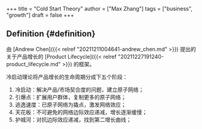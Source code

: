 +++
title = "Cold Start Theory"
author = ["Max Zhang"]
tags = ["business", "growth"]
draft = false
+++

## Definition {#definition}

由 [Andrew Chen]({{< relref "20211211004641-andrew_chen.md" >}}) 提出的关于产品增长的 [Product Lifecycle]({{< relref "20211227191240-product_lifecycle.md" >}}) 的框架。

冷启动理论将产品增长的生命周期分成下五个阶段：

1.  冷启动：解决产品/市场契合度的问题，建立原子网络；
2.  引爆点：扩展用户群体，复制更多的原子网络；
3.  逃逸速度：已原子网络为撬点，激发网络效应；
4.  天花板：不可避免的网络边际效应递减，增长逐渐缓慢；
5.  护城河：对抗边际效应递减，找到第二增长曲线；
